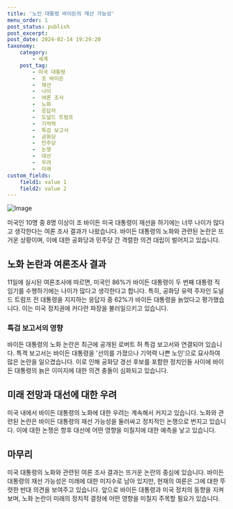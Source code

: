 ```yaml
---
title: '노인 대통령 바이든의 재선 가능성'
menu_order: 1
post_status: publish
post_excerpt: 
post_date: 2024-02-14 19:29:20
taxonomy:
    category:
        - 세계
    post_tag:
        - 미국 대통령
        -  조 바이든
        -  재선
        -  나이
        -  여론 조사
        -  노화
        -  응답자
        -  도널드 트럼프
        -  기억력
        -  특검 보고서
        -  공화당
        -  민주당
        -  논쟁
        -  대선
        -  우려
        -  미래
custom_fields:
    field1: value 1
    field2: value 2
---
```


![Image](https://imgnews.pstatic.net/image/030/2024/02/13/0003180632_001_20240213171901061.png?type=w647)

미국인 10명 중 8명 이상이 조 바이든 미국 대통령이 재선을 하기에는 너무 나이가 많다고 생각한다는 여론 조사 결과가 나왔습니다. 바이든 대통령의 노화와 관련된 논란은 뜨거운 상황이며, 이에 대한 공화당과 민주당 간 격렬한 의견 대립이 벌어지고 있습니다.
## 노화 논란과 여론조사 결과
11일에 실시된 여론조사에 따르면, 미국인 86%가 바이든 대통령이 두 번째 대통령 직 임기를 수행하기에는 나이가 많다고 생각한다고 합니다. 특히, 공화당 유력 주자인 도널드 트럼프 전 대통령을 지지하는 응답자 중 62%가 바이든 대통령을 늙었다고 평가했습니다. 이는 미국 정치권에 커다란 파장을 불러일으키고 있습니다.
### 특검 보고서의 영향
바이든 대통령의 노화 논란은 최근에 공개된 로버트 허 특검 보고서와 연결되어 있습니다. 특겍 보고서는 바이든 대통령을 '선의를 가졌으나 기억력 나쁜 노인'으로 묘사하여 많은 논란을 일으켰습니다. 이로 인해 공화당 경선 후보를 포함한 정치인들 사이에 바이든 대통령의 늙은 이미지에 대한 의견 충돌이 심화되고 있습니다.
## 미래 전망과 대선에 대한 우려
미국 내에서 바이든 대통령의 노화에 대한 우려는 계속해서 커지고 있습니다. 노화와 관련된 논란은 바이든 대통령의 재선 가능성을 둘러싸고 정치적인 논쟁으로 번지고 있습니다. 이에 대한 논쟁은 향후 대선에 어떤 영향을 미칠지에 대한 예측을 낳고 있습니다.
## 마무리
미국 대통령의 노화와 관련된 여론 조사 결과는 뜨거운 논란의 중심에 있습니다. 바이든 대통령의 재선 가능성은 미래에 대한 미지수로 남아 있지만, 현재의 여론은 그에 대한 뚜렷한 반대 의견을 보여주고 있습니다. 앞으로 바이든 대통령과 미국 정치의 동향을 지켜보며, 노화 논란이 미래의 정치적 결정에 어떤 영향을 미칠지 주목할 필요가 있습니다.
